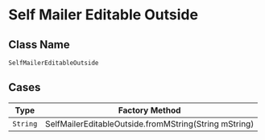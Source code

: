 
# Self Mailer Editable Outside

## Class Name

`SelfMailerEditableOutside`

## Cases

| Type | Factory Method |
|  --- | --- |
| `String` | SelfMailerEditableOutside.fromMString(String mString) |

